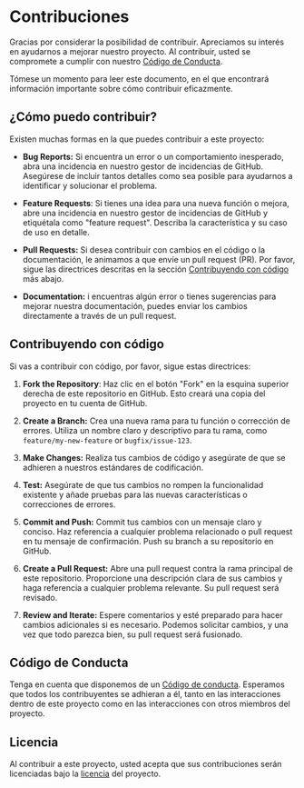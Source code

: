 # Contribuciones

Gracias por considerar la posibilidad de contribuir. Apreciamos su interés en ayudarnos a mejorar nuestro proyecto. Al contribuir, usted se compromete a cumplir con nuestro [Código de Conducta](CODE-OF-CONDUCT.md).

Tómese un momento para leer este documento, en el que encontrará información importante sobre cómo contribuir eficazmente.

## ¿Cómo puedo contribuir?

Existen muchas formas en la que puedes contribuir a este proyecto:

- **Bug Reports:** Si encuentra un error o un comportamiento inesperado, abra una incidencia en nuestro gestor de incidencias de GitHub. Asegúrese de incluir tantos detalles como sea posible para ayudarnos a identificar y solucionar el problema.

- **Feature Requests**: Si tienes una idea para una nueva función o mejora, abre una incidencia en nuestro gestor de incidencias de GitHub y etiquétala como "feature request". Describa la característica y su caso de uso en detalle.

- **Pull Requests:** Si desea contribuir con cambios en el código o la documentación, le animamos a que envíe un pull request (PR). Por favor, sigue las directrices descritas en la sección [Contribuyendo con código]([CONTRIBUTING.md](https://github.com/mef-lab/.github/blob/main/CONTRIBUTING.md#contribuyendo-con-c%C3%B3digo)) más abajo.

- **Documentation:** i encuentras algún error o tienes sugerencias para mejorar nuestra documentación, puedes enviar los cambios directamente a través de un pull request.

<!-- - **Community Engagement:**Ayude a responder preguntas y a interactuar con otros usuarios y colaboradores en nuestros Debates de GitHub (si corresponde). -->

## Contribuyendo con código

Si vas a contribuir con código, por favor, sigue estas directrices:

1. **Fork the Repository**: Haz clic en el botón "Fork" en la esquina superior derecha de este repositorio en GitHub. Esto creará una copia del proyecto en tu cuenta de GitHub.

2. **Create a Branch:** Crea una nueva rama para tu función o corrección de errores. Utiliza un nombre claro y descriptivo para tu rama, como `feature/my-new-feature` or `bugfix/issue-123`.

3. **Make Changes:** Realiza tus cambios de código y asegúrate de que se adhieren a nuestros estándares de codificación.

4. **Test:** Asegúrate de que tus cambios no rompen la funcionalidad existente y añade pruebas para las nuevas características o correcciones de errores.

5. **Commit and Push:** Commit tus cambios con un mensaje claro y conciso. Haz referencia a cualquier problema relacionado o pull request en tu mensaje de confirmación. Push su branch a su repositorio en GitHub.

6. **Create a Pull Request:** Abre una pull request contra la rama principal de este repositorio. Proporcione una descripción clara de sus cambios y haga referencia a cualquier problema relevante. Su pull request será revisado.

7. **Review and Iterate:** Espere comentarios y esté preparado para hacer cambios adicionales si es necesario. Podemos solicitar cambios, y una vez que todo parezca bien, su pull request será fusionado.

## Código de Conducta

Tenga en cuenta que disponemos de un [Código de conducta](CODE_OF_CONDUCT). Esperamos que todos los contribuyentes se adhieran a él, tanto en las interacciones dentro de este proyecto como en las interacciones con otros miembros del proyecto.

## Licencia

Al contribuir a este proyecto, usted acepta que sus contribuciones serán licenciadas bajo la [licencia](LICENCIA.md) del proyecto.
